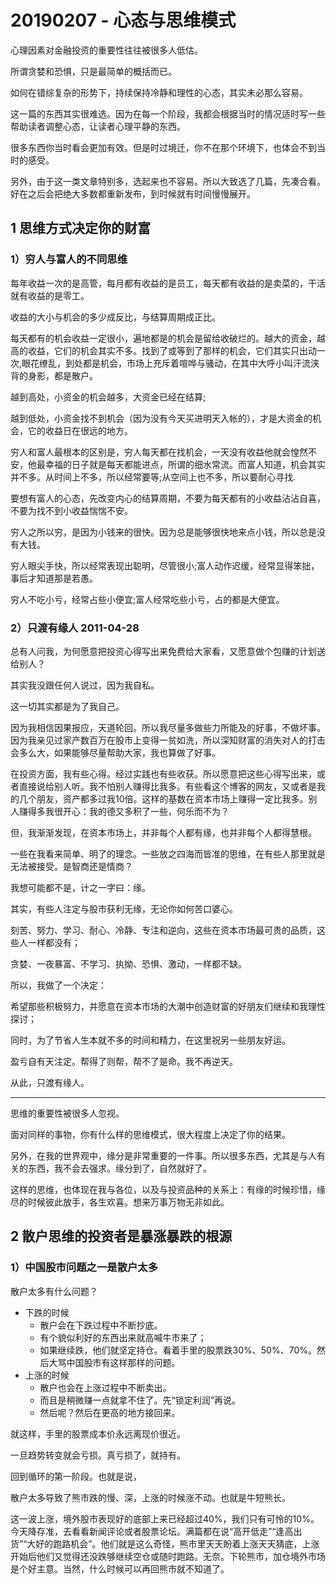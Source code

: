 # 20190207 - 心态与思维模式

心理因素对金融投资的重要性往往被很多人低估。

所谓贪婪和恐惧，只是最简单的概括而已。

如何在错综复杂的形势下，持续保持冷静和理性的心态，其实未必那么容易。

这一篇的东西其实很难选。因为在每一个阶段，我都会根据当时的情况适时写一些帮助读者调整心态，让读者心理平静的东西。

很多东西你当时看会更加有效。但是时过境迁，你不在那个环境下，也体会不到当时的感受。

另外，由于这一类文章特别多，选起来也不容易。所以大致选了几篇，先凑合看。好在之后会把绝大多数都重新发布，到时候就有时间慢慢展开。

## 1 思维方式决定你的财富

### 1）**穷人与富人的不同思维**

每年收益一次的是高管，每月都有收益的是员工，每天都有收益的是卖菜的，干活就有收益的是零工。

收益的大小与机会的多少成反比，与结算周期成正比。

每天都有的机会收益一定很小，遍地都是的机会是留给收破烂的。越大的资金，越高的收益，它们的机会其实不多。找到了或等到了那样的机会，它们其实只出动一次,眼花缭乱，到处都是机会，市场上充斥着喧哗与骚动，在其中大呼小叫汗流浃背的身影，都是散户。

越到高处，小资金的机会越多，大资金已经在结算;

越到低处，小资金找不到机会（因为没有今天买进明天入帐的），才是大资金的机会，它的收益日在很远的地方。

穷人和富人最根本的区别是，穷人每天都在找机会，一天没有收益他就会惶然不安，他最幸福的日子就是每天都能进点，所谓的细水常流。而富人知道，机会其实并不多。从时间上不多，所以经常要等;从空间上也不多，所以要耐心寻找.

要想有富人的心态，先改变内心的结算周期，不要为每天都有的小收益沾沾自喜，不要为找不到小收益惴惴不安。

穷人之所以穷，是因为小钱来的很快。因为总是能够很快地来点小钱，所以总是没有大钱。

穷人眼尖手快，所以经常表现出聪明，尽管很小;富人动作迟缓，经常显得笨拙，事后才知道那是若愚。

穷人不吃小亏，经常占些小便宜;富人经常吃些小亏，占的都是大便宜。

### 2）**只渡有缘人 2011-04-28**

总有人问我，为何愿意把投资心得写出来免费给大家看，又愿意做个包赚的计划送给别人？

其实我没跟任何人说过，因为我自私。

这一切其实都是为了我自己。

因为我相信因果报应，天道轮回。所以我尽量多做些力所能及的好事，不做坏事。因为我亲见过家产数百万在股市上变得一贫如洗，所以深知财富的消失对人的打击会多么大，如果能够尽量帮助大家，我也算做了好事。

在投资方面，我有些心得。经过实践也有些收获。所以愿意把这些心得写出来，或者直接说给别人听。我不怕别人赚得比我多。有些看这个博客的网友，又或者是我的几个朋友，资产都多过我10倍。这样的基数在资本市场上赚得一定比我多。别人赚得多我很开心：我的德又多积了一些，何乐而不为？

但，我渐渐发现，在资本市场上，并非每个人都有缘，也并非每个人都得慧根。

一些在我看来简单、明了的理念。一些放之四海而皆准的思维，在有些人那里就是无法被接受。是智商还是情商？

我想可能都不是，计之一字曰：缘。

其实，有些人注定与股市获利无缘，无论你如何苦口婆心。

刻苦、努力、学习、耐心、冷静、专注和逆向，这些在资本市场最可贵的品质，这些人一样都没有；

贪婪、一夜暴富、不学习、执拗、恐惧、激动，一样都不缺。

所以，我做了一个决定：

希望那些积极努力，并愿意在资本市场的大潮中创造财富的好朋友们继续和我理性探讨；

同时，为了节省人生本就不多的时间和精力，在这里祝另一些朋友好运。

盈亏自有天注定。帮得了则帮，帮不了是命。我不再逆天。

从此，只渡有缘人。

---

思维的重要性被很多人忽视。

面对同样的事物，你有什么样的思维模式，很大程度上决定了你的结果。

另外，在我的世界观中，缘分是非常重要的一件事。所以很多东西，尤其是与人有关的东西，我不会去强求。缘分到了，自然就好了。

这样的思维，也体现在我与各位，以及与投资品种的关系上：有缘的时候珍惜，缘尽的时候彼此放手，各生欢喜。想来万事万物无非如此。

## 2 散户思维的投资者是暴涨暴跌的根源

### 1）**中国股市问题之一是散户太多**

散户太多有什么问题？

- 下跌的时候
    - 散户会在下跌过程中不断抄底。
    - 有个貌似利好的东西出来就高喊牛市来了；
    - 如果继续跌，他们就坚定持仓。看着手里的股票跌30%、50%、70%。然后大骂中国股市有这样那样的问题。
- 上涨的时候
    - 散户也会在上涨过程中不断卖出。
    - 而且是稍微赚一点就拿不住了。先“锁定利润”再说。
    - 然后呢？然后在更高的地方接回来。

就这样，手里的股票成本价永远离现价很近。

一旦趋势转变就会亏损。真亏损了，就持有。

回到循环的第一阶段。也就是说，

散户太多导致了熊市跌的慢、深，上涨的时候涨不动。也就是牛短熊长。

这一波上涨，境外股市表现好的底部上来已经超过40%，我们只有可怜的10%。今天降存准，去看看新闻评论或者股票论坛。满篇都在说“高开低走”“逢高出货”“大好的跑路机会”。他们就是这么奇怪，熊市里天天盼着上涨天天猜底，上涨开始后他们又觉得还没跌够继续空仓或随时跑路。无奈。下轮熊市，加仓境外市场是个好主意。当然，什么时候可以再回熊市就不知道了。